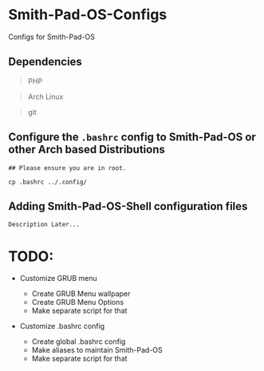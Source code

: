 # Smith-Pad-OS-Configs

Configs for Smith-Pad-OS

## Dependencies

> PHP

> Arch Linux 

> git

## Configure the `.bashrc` config to Smith-Pad-OS or other Arch based Distributions

```shell
## Please ensure you are in root. 

cp .bashrc ../.config/
```

## Adding Smith-Pad-OS-Shell configuration files

```
Description Later...
```

# TODO:

* Customize GRUB menu 
  * Create GRUB Menu wallpaper
  * Create GRUB Menu Options
  * Make separate script for that 

* Customize .bashrc config 
  * Create global .bashrc config 
  * Make aliases to maintain Smith-Pad-OS
  * Make separate script for that
